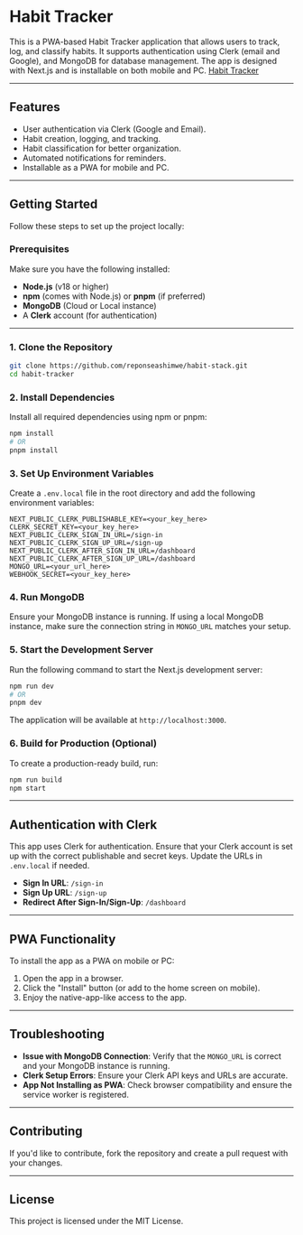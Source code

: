 # Habit Tracker

This is a PWA-based Habit Tracker application that allows users to track, log, and classify habits. It supports authentication using Clerk (email and Google), and MongoDB for database management. The app is designed with Next.js and is installable on both mobile and PC. [Habit Tracker](https://habit-stack.vercel.com/)

---

## Features

- User authentication via Clerk (Google and Email).
- Habit creation, logging, and tracking.
- Habit classification for better organization.
- Automated notifications for reminders.
- Installable as a PWA for mobile and PC.

---

## Getting Started

Follow these steps to set up the project locally:

### Prerequisites

Make sure you have the following installed:

- **Node.js** (v18 or higher)
- **npm** (comes with Node.js) or **pnpm** (if preferred)
- **MongoDB** (Cloud or Local instance)
- A **Clerk** account (for authentication)

---

### 1. Clone the Repository

```bash
git clone https://github.com/reponseashimwe/habit-stack.git
cd habit-tracker
```

### 2. Install Dependencies

Install all required dependencies using npm or pnpm:

```bash
npm install
# OR
pnpm install
```

### 3. Set Up Environment Variables

Create a `.env.local` file in the root directory and add the following environment variables:

```env
NEXT_PUBLIC_CLERK_PUBLISHABLE_KEY=<your_key_here>
CLERK_SECRET_KEY=<your_key_here>
NEXT_PUBLIC_CLERK_SIGN_IN_URL=/sign-in
NEXT_PUBLIC_CLERK_SIGN_UP_URL=/sign-up
NEXT_PUBLIC_CLERK_AFTER_SIGN_IN_URL=/dashboard
NEXT_PUBLIC_CLERK_AFTER_SIGN_UP_URL=/dashboard
MONGO_URL=<your_url_here>
WEBHOOK_SECRET=<your_key_here>
```

### 4. Run MongoDB

Ensure your MongoDB instance is running. If using a local MongoDB instance, make sure the connection string in `MONGO_URL` matches your setup.

### 5. Start the Development Server

Run the following command to start the Next.js development server:

```bash
npm run dev
# OR
pnpm dev
```

The application will be available at `http://localhost:3000`.

### 6. Build for Production (Optional)

To create a production-ready build, run:

```bash
npm run build
npm start
```

---

## Authentication with Clerk

This app uses Clerk for authentication. Ensure that your Clerk account is set up with the correct publishable and secret keys. Update the URLs in `.env.local` if needed.

- **Sign In URL**: `/sign-in`
- **Sign Up URL**: `/sign-up`
- **Redirect After Sign-In/Sign-Up**: `/dashboard`

---

## PWA Functionality

To install the app as a PWA on mobile or PC:

1. Open the app in a browser.
2. Click the "Install" button (or add to the home screen on mobile).
3. Enjoy the native-app-like access to the app.

---

## Troubleshooting

- **Issue with MongoDB Connection**: Verify that the `MONGO_URL` is correct and your MongoDB instance is running.
- **Clerk Setup Errors**: Ensure your Clerk API keys and URLs are accurate.
- **App Not Installing as PWA**: Check browser compatibility and ensure the service worker is registered.

---

## Contributing

If you'd like to contribute, fork the repository and create a pull request with your changes.

---

## License

This project is licensed under the MIT License.

